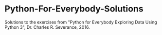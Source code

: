 # Python-For-Everybody-Solutions

Solutions to the exercises from "Python for Everybody Exploring Data Using Python 3", Dr. Charles R. Severance, 2016.
